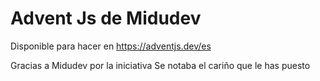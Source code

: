 # Advent Js de Midudev

Disponible para hacer en 
https://adventjs.dev/es

Gracias a Midudev por la iniciativa
Se notaba el cariño que le has puesto